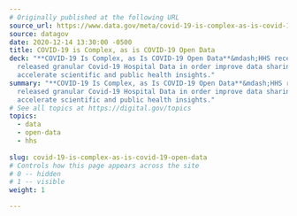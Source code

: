 ```yaml
---
# Originally published at the following URL
source_url: https://www.data.gov/meta/covid-19-is-complex-as-is-covid-19-open-data/
source: datagov
date: 2020-12-14 13:30:00 -0500
title: COVID-19 is Complex, as is COVID-19 Open Data
deck: "**COVID-19 Is Complex, as Is COVID-19 Open Data**&mdash;HHS recently
  released granular Covid-19 Hospital Data in order improve data sharing to
  accelerate scientific and public health insights."
summary: "**COVID-19 Is Complex, as Is COVID-19 Open Data**&mdash;HHS recently
  released granular Covid-19 Hospital Data in order improve data sharing to
  accelerate scientific and public health insights."
# See all topics at https://digital.gov/topics
topics:
  - data
  - open-data
  - hhs
  
slug: covid-19-is-complex-as-is-covid-19-open-data
# Controls how this page appears across the site
# 0 -- hidden
# 1 -- visible
weight: 1

---
```

